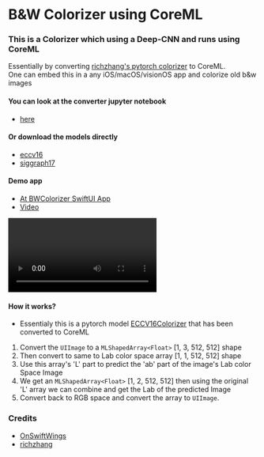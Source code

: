 # B&W Colorizer using CoreML

### This is a Colorizer which using a Deep-CNN and runs using CoreML
Essentially by converting [richzhang's pytorch colorizer](http://richzhang.github.io/colorization/) to CoreML. 
<br>
One can embed this in a any iOS/macOS/visionOS app and colorize old b&w images

#### You can look at the converter jupyter notebook
- [here](./convert.ipynb)

#### Or download the models directly
- [eccv16](./ECCV16Colorize.mlpackage.zip)
- [siggraph17](./SIGGraph17Colorizer.mlpackage.zip)

#### Demo app
- [At BWColorizer SwiftUI App](./BWColorizer/BWColorizer/)
- [Video](https://github.com/c2p-cmd/b-w_colorization/raw/main/Simulator%20Screen%20Recording%20-%20iPhone%2015%20Pro%20-%202024-07-20%20at%2018.39.56.mp4)
<video src="https://github.com/c2p-cmd/b-w_colorization/raw/main/Simulator%20Screen%20Recording%20-%20iPhone%2015%20Pro%20-%202024-07-20%20at%2018.39.56.mp4">
</video>

#### How it works?
- Essentialy this is a pytorch model [ECCV16Colorizer](https://github.com/richzhang/colorization/blob/master/colorizers/eccv16.py) that has been converted to CoreML
1. Convert the `UIImage` to a `MLShapedArray<Float>` [1, 3, 512, 512] shape
2. Then convert to same to Lab color space array [1, 1, 512, 512] shape
3. Use this array's 'L' part to predict the 'ab' part of the image's Lab color Space Image
4. We get an `MLShapedArray<Float>` [1, 2, 512, 512] then using the original 'L' array we can combine and get the Lab of the predicted Image
5. Convert back to RGB space and convert the array to `UIImage`.

### Credits
- [OnSwiftWings](https://www.onswiftwings.com/posts/image-colorization-coreml/#)
- [richzhang](http://richzhang.github.io/colorization/)
